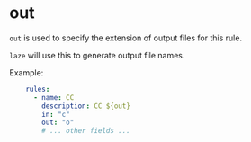 # out

`out` is used to specify the extension of output files for this rule.

`laze` will use this to generate output file names.

Example:

```yaml
    rules:
      - name: CC
        description: CC ${out}
        in: "c"
        out: "o"
        # ... other fields ...
```
